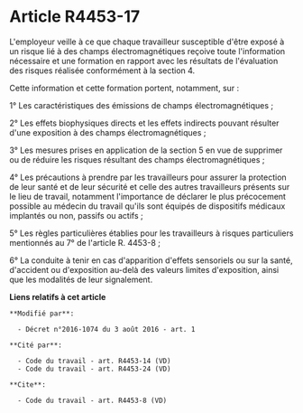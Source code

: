 # Article R4453-17

L'employeur veille à ce que chaque travailleur susceptible d'être exposé à un risque lié à des champs électromagnétiques
reçoive toute l'information nécessaire et une formation en rapport avec les résultats de l'évaluation des risques réalisée
conformément à la section 4. 

Cette information et cette formation portent, notamment, sur : 

1° Les caractéristiques des émissions de champs électromagnétiques ; 

2° Les effets biophysiques directs et les effets indirects pouvant résulter d'une exposition à des champs
électromagnétiques ; 

3° Les mesures prises en application de la section 5 en vue de supprimer ou de réduire les risques résultant des champs
électromagnétiques ; 

4° Les précautions à prendre par les travailleurs pour assurer la protection de leur santé et de leur sécurité et celle des
autres travailleurs présents sur le lieu de travail, notamment l'importance de déclarer le plus précocement possible au
médecin du travail qu'ils sont équipés de dispositifs médicaux implantés ou non, passifs ou actifs ; 

5° Les règles particulières établies pour les travailleurs à risques particuliers mentionnés au 7° de l'article R. 4453-8 ; 

6° La conduite à tenir en cas d'apparition d'effets sensoriels ou sur la santé, d'accident ou d'exposition au-delà des
valeurs limites d'exposition, ainsi que les modalités de leur signalement.

**Liens relatifs à cet article**

	**Modifié par**:

	  - Décret n°2016-1074 du 3 août 2016 - art. 1

	**Cité par**:

	  - Code du travail - art. R4453-14 (VD)
	  - Code du travail - art. R4453-24 (VD)

	**Cite**:

	  - Code du travail - art. R4453-8 (VD)
